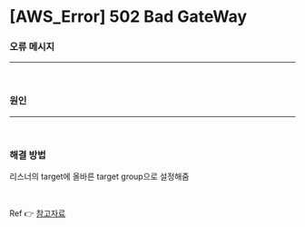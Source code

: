 # [AWS_Error] 502 Bad GateWay


### 오류 메시지
---


<br>

### 원인

---


<br>

### 해결 방법

리스너의 target에 올바른 target group으로 설정해줌

<br>

Ref 👉 [참고자료](https://velog.io/@0008mari/aws-%EB%A1%9C%EB%93%9C%EB%B0%B8%EB%9F%B0%EC%84%9C-502-bad-gateway)
